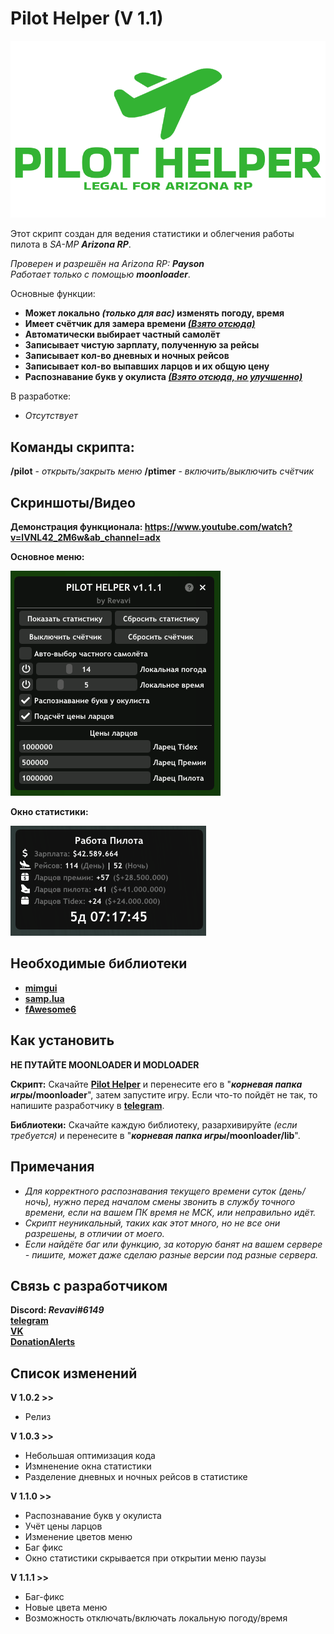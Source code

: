 # Pilot Helper (V 1.1)
![Лого Pilot Helper](logo.png)

Этот скрипт создан для ведения статистики и облегчения работы пилота в _SA-MP **Arizona RP**_.

_Проверен и разрешён на Arizona RP: **Payson**_  
_Работает только с помощью **moonloader**_.

Основные функции:
 - **Может локально _(только для вас)_ изменять погоду, время**
 - **Имеет счётчик для замера времени _[(Взято отсюда)](https://www.blast.hk/threads/152172/)_**
 - **Автоматически выбирает частный самолёт**
 - **Записывает чистую зарплату, полученную за рейсы**
 - **Записывает кол-во дневных и ночных рейсов**
 - **Записывает кол-во выпавших ларцов и их общую цену**
 - **Распознавание букв у окулиста _[(Взято отсюда, но улучшенно)](https://www.blast.hk/threads/137052/)_**

В разработке:
 - *Отсутствует*

## Команды скрипта:

**/pilot** - _открыть/закрыть меню_
**/ptimer** - _включить/выключить счётчик_

## Скриншоты/Видео

**Демонстрация функционала: https://www.youtube.com/watch?v=lVNL42_2M6w&ab_channel=adx**

**Основное меню:**

![Основное меню](main_window.png)

**Окно статистики:**

![Окно статистики](statistics_window.png)

## Необходимые библиотеки
 - **[mimgui](https://github.com/THE-FYP/mimgui/releases/download/v1.7.0/mimgui-v1.7.0.zip)**
 - **[samp.lua](https://github.com/THE-FYP/SAMP.Lua/releases/download/v2.3.0/samp-lua-v2.3.0.zip)**
 - **[fAwesome6](https://cdn.discordapp.com/attachments/1038436016954036254/1038436037279617024/fAwesome6.lua)**

## Как установить

**НЕ ПУТАЙТЕ MOONLOADER И MODLOADER**

**Скрипт:**
 Скачайте [**Pilot Helper**](Pilot_Helper.lua) и перенесите его в "**_корневая папка игры_/moonloader**", затем запустите игру. Если что-то пойдёт не так, то напишите разработчику в [**telegram**](https://t.me/SosuPercocet).

**Библиотеки:**
 Скачайте каждую библиотеку, разархивируйте _(если требуется)_ и перенесите в "**_корневая папка игры_/moonloader/lib**".

## Примечания

 - *Для корректного распознавания текущего времени суток (день/ночь), нужно перед началом смены звонить в службу точного времени, если на вашем ПК время не МСК, или неправильно идёт.*
 - *Скрипт неуникальный, таких как этот много, но не все они разрешены, в отличии от моего.*
 - *Если найдёте баг или функцию, за которую банят на вашем сервере - пишите, может даже сделаю разные версии под разные сервера.*

## Связь с разработчиком

**Discord: _Revavi#6149_**  
[**telegram**](https://t.me/SosuPercocet)  
[**VK**](https://vk.com/revavi)  
[**DonationAlerts**](https://www.donationalerts.com/r/revavi_)

## Список изменений

**V 1.0.2 >>**
 - Релиз
 
**V 1.0.3 >>**
 - Небольшая оптимизация кода
 - Измненение окна статистики
 - Разделение дневных и ночных рейсов в статистике
 
**V 1.1.0 >>**
 - Распознавание букв у окулиста
 - Учёт цены ларцов
 - Изменение цветов меню
 - Баг фикс
 - Окно статистики скрывается при открытии меню паузы

**V 1.1.1 >>**
 - Баг-фикс
 - Новые цвета меню
 - Возможность отключать/включать локальную погоду/время
